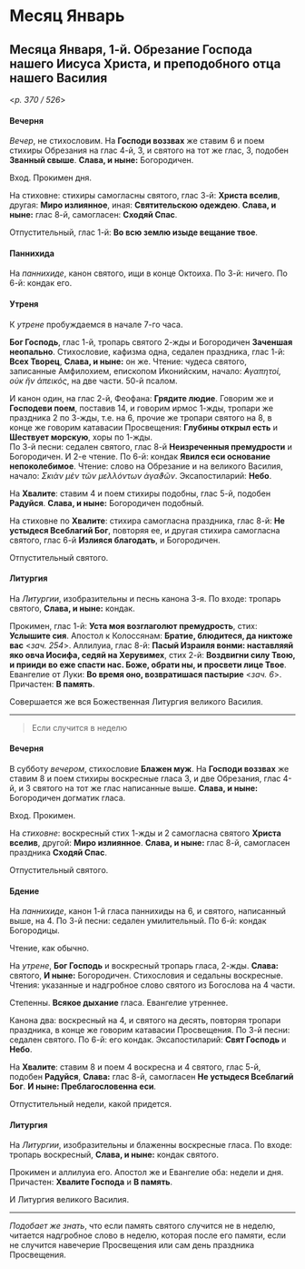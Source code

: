 
# Месяц Январь

## Месяца Января, 1-й. Обрезание Господа нашего Иисуса Христа, и преподобного отца нашего Василия  

<*p. 370 / 526*>

#### Вечерня

*Вечер*, не стихословим. На **Господи воззвах** же ставим 6 и поем стихиры Обрезания на глас 4-й, 3, 
и святого на тот же глас, 3, подобен **Званный свыше**. **Слава, и ныне:** Богородичен. 

Вход. Прокимен дня. 

На стиховне: стихиры самогласны святого, глас 3-й: **Христа вселив**, другая: **Миро излиянное**, 
иная: **Святительскою одеждею**. **Слава, и ныне:** глас 8-й, самогласен: **Сходяй Спас**. 

Отпустительный, глас 1-й: **Во всю землю изыде вещание твое**. 

#### Паннихида

На *паннихиде*, канон святого, ищи в конце Октоиха. 
По 3-й: ничего. 
По 6-й: кондак его. 

#### Утреня

К *утрене* пробуждаемся в начале 7-го часа. 

**Бог Господь**, глас 1-й, тропарь святого 2-жды и Богородичен **Заченшая неопально**. 
Стихословие, кафизма одна, седален праздника, глас 1-й: **Всех Творец**, **Слава, и ныне:** он же. 
Чтение: чудеса святого, записанные Амфилохием, епископом Иконийским, начало: 
*̓Αγαπητοί, οὐκ ἢν ἀπεικός*, на две части. 50-й псалом.

И канон один, на глас 2-й, Феофана: **Грядите людие**. Говорим же и **Господеви поем**, поставив 14, 
и говорим ирмос 1-жды, тропари же праздника 2 по 3-жды, т.е. на 6, прочие же тропари святого на 8, в 
конце же говорим катавасии Просвещения: **Глубины открыл есть** и **Шествует морскую**, хоры по 1-жды.  
По 3-й песни: седален святого, глас 8-й **Неизреченныя премудрости** и Богородичен. И 2-е чтение. 
По 6-й: кондак **Явился еси основание непоколебимое**. Чтение: слово на Обрезание и на великого Василия, 
начало: *Σκιὰν μὲν τῶν μελλόντων ἀγαϑῶν*. 
Эксапостиларий: **Небо**. 

На **Хвалите**: ставим 4 и поем стихиры подобны, глас 5-й, подобен **Радуйся**. **Слава, и ныне:** 
Богородичен подобный. 

На стиховне по **Хвалите**: стихира самогласна праздника, глас 8-й: **Не устыдеся Всеблагий Бог**, 
повторяя ее, и другая стихира самогласна святого, глас 6-й **Излияся благодать**, и Богородичен.  

Отпустительный святого. 

#### Литургия

На *Литургии*, изобразительны и песнь канона 3-я. 
По входе: тропарь святого, **Слава, и ныне:** кондак. 

Прокимен, глас 1-й: **Уста моя возглаголют премудрость**, стих: **Услышите сия**. 
Апостол к Колоссянам: **Братие, блюдитеся, да никтоже вас** <*зач. 254*>. 
Аллилуиа, глас 8-й: **Пасый Израиля вонми: наставляяй яко овча Иосифа, седяй на Херувимех**, 
стих 2-й: **Воздвигни силу Твою, и прииди во еже спасти нас. Боже, обрати ны, и просвети лице Твое**. 
Евангелие от Луки: **Во время оно, возвратишася пастырие** <*зач. 6*>. 
Причастен: **В память**. 

Совершается же вся Божественная Литургия великого Василия. 

---

> Если случится в неделю

#### Вечерня

В субботу *вечером*, стихословие **Блажен муж**. На **Господи воззвах** же ставим 8 и поем стихиры 
воскресные гласа 3, и две Обрезания, глас 4-й, и 3 святого на тот же глас написанные выше. 
**Слава, и ныне:** Богородичен догматик гласа. 

Вход. Прокимен. 

На *стиховне*: воскресный стих 1-жды и 2 самогласна святого **Христа вселив**, другой: **Миро излиянное**. 
**Слава, и ныне:** глас 8-й, самогласен праздника **Сходяй Спас**. 

Отпустительный святого. 

#### Бдение

На *паннихиде*, канон 1-й гласа паннихиды на 6, и святого, написанный выше, на 4. 
По 3-й песни: седален умилительный. 
По 6-й: кондак Богородицы. 

Чтение, как обычно. 

На *утрене*, **Бог Господь** и воскресный тропарь гласа, 2-жды. **Слава:** святого, 
**И ныне:** Богородичен. Стихословия и седальны воскресные. Чтения: указанные и надгробное слово святого 
из Богослова на 4 части. 

Степенны. **Всякое дыхание** гласа. Евангелие утреннее. 
  
Канона два: воскресный на 4, и святого на десять, повторяя тропари праздника, в конце же говорим 
катавасии Просвещения. 
По 3-й песни: седален святого. 
По 6-й: его кондак. 
Эксапостиларий: **Свят Господь** и **Небо**. 

На **Хвалите**: ставим 8 и поем 4 воскресна и 4 святого, глас 5-й, подобен **Радуйся**, 
**Слава:** глас 8-й, самогласен **Не устыдеся Всеблагий Бог**. **И ныне: Преблагословенна еси**. 

Отпустительный недели, какой придется. 

#### Литургия

На *Литургии*, изобразительны и блаженны воскресные гласа. 
По входе: тропарь воскресный, **Слава, и ныне:** кондак святого. 

Прокимен и аллилуиа его. 
Апостол же и Евангелие оба: недели и дня. 
Причастен: **Хвалите Господа** и **В память**. 

И Литургия великого Василия. 

--- 

*Подобает же знать*, что если память святого случится не в неделю, читается надгробное слово в 
неделю, которая после его памяти, если не случится навечерие Просвещения или сам день праздника 
Просвещения. 
